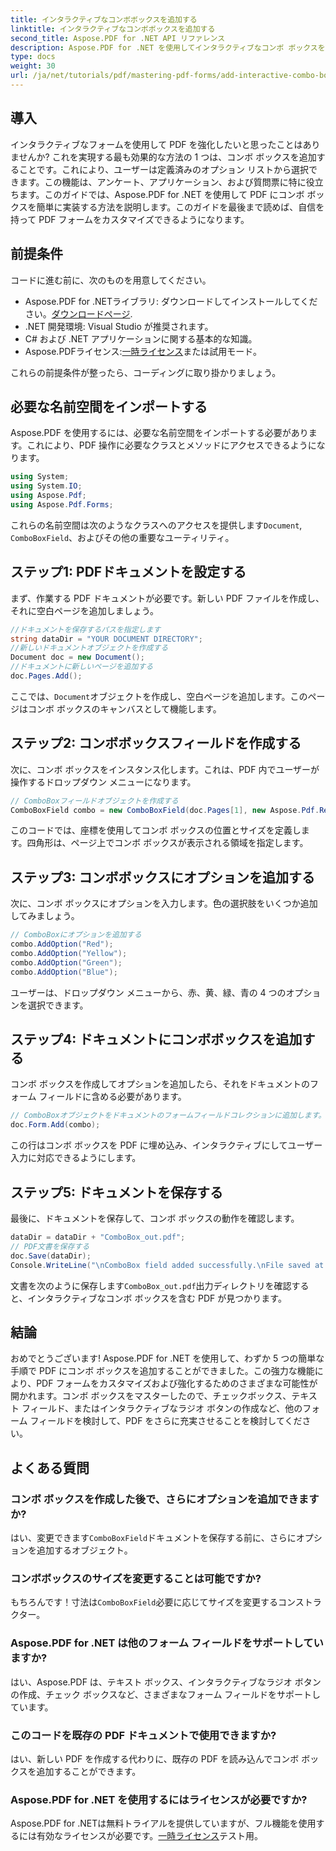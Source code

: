 ```yaml
---
title: インタラクティブなコンボボックスを追加する
linktitle: インタラクティブなコンボボックスを追加する
second_title: Aspose.PDF for .NET API リファレンス
description: Aspose.PDF for .NET を使用してインタラクティブなコンボ ボックスを追加し、PDF フォームを強化する方法を学びます。このステップ バイ ステップ ガイドでは、ドキュメントの設定から、ユーザー フレンドリなドロップダウン オプションを使用した PDF の保存まで、すべてを網羅しています。
type: docs
weight: 30
url: /ja/net/tutorials/pdf/mastering-pdf-forms/add-interactive-combo-boxes/
---
```

## 導入

インタラクティブなフォームを使用して PDF を強化したいと思ったことはありませんか? これを実現する最も効果的な方法の 1 つは、コンボ ボックスを追加することです。これにより、ユーザーは定義済みのオプション リストから選択できます。この機能は、アンケート、アプリケーション、および質問票に特に役立ちます。このガイドでは、Aspose.PDF for .NET を使用して PDF にコンボ ボックスを簡単に実装する方法を説明します。このガイドを最後まで読めば、自信を持って PDF フォームをカスタマイズできるようになります。

## 前提条件

コードに進む前に、次のものを用意してください。

-  Aspose.PDF for .NETライブラリ: ダウンロードしてインストールしてください。[ダウンロードページ](https://releases.aspose.com/pdf/net/).
- .NET 開発環境: Visual Studio が推奨されます。
- C# および .NET アプリケーションに関する基本的な知識。
-  Aspose.PDFライセンス:[一時ライセンス](https://purchase.aspose.com/temporary-license/)または試用モード。

これらの前提条件が整ったら、コーディングに取り掛かりましょう。

## 必要な名前空間をインポートする

Aspose.PDF を使用するには、必要な名前空間をインポートする必要があります。これにより、PDF 操作に必要なクラスとメソッドにアクセスできるようになります。

```csharp
using System;
using System.IO;
using Aspose.Pdf;
using Aspose.Pdf.Forms;
```

これらの名前空間は次のようなクラスへのアクセスを提供します`Document`, `ComboBoxField`、およびその他の重要なユーティリティ。

## ステップ1: PDFドキュメントを設定する

まず、作業する PDF ドキュメントが必要です。新しい PDF ファイルを作成し、それに空白ページを追加しましょう。

```csharp
//ドキュメントを保存するパスを指定します
string dataDir = "YOUR DOCUMENT DIRECTORY";
//新しいドキュメントオブジェクトを作成する
Document doc = new Document();
//ドキュメントに新しいページを追加する
doc.Pages.Add();
```

ここでは、`Document`オブジェクトを作成し、空白ページを追加します。このページはコンボ ボックスのキャンバスとして機能します。

## ステップ2: コンボボックスフィールドを作成する

次に、コンボ ボックスをインスタンス化します。これは、PDF 内でユーザーが操作するドロップダウン メニューになります。

```csharp
// ComboBoxフィールドオブジェクトを作成する
ComboBoxField combo = new ComboBoxField(doc.Pages[1], new Aspose.Pdf.Rectangle(100, 600, 150, 616));
```

このコードでは、座標を使用してコンボ ボックスの位置とサイズを定義します。四角形は、ページ上でコンボ ボックスが表示される領域を指定します。

## ステップ3: コンボボックスにオプションを追加する

次に、コンボ ボックスにオプションを入力します。色の選択肢をいくつか追加してみましょう。

```csharp
// ComboBoxにオプションを追加する
combo.AddOption("Red");
combo.AddOption("Yellow");
combo.AddOption("Green");
combo.AddOption("Blue");
```

ユーザーは、ドロップダウン メニューから、赤、黄、緑、青の 4 つのオプションを選択できます。

## ステップ4: ドキュメントにコンボボックスを追加する

コンボ ボックスを作成してオプションを追加したら、それをドキュメントのフォーム フィールドに含める必要があります。

```csharp
// ComboBoxオブジェクトをドキュメントのフォームフィールドコレクションに追加します。
doc.Form.Add(combo);
```

この行はコンボ ボックスを PDF に埋め込み、インタラクティブにしてユーザー入力に対応できるようにします。

## ステップ5: ドキュメントを保存する

最後に、ドキュメントを保存して、コンボ ボックスの動作を確認します。

```csharp
dataDir = dataDir + "ComboBox_out.pdf";
// PDF文書を保存する
doc.Save(dataDir);
Console.WriteLine("\nComboBox field added successfully.\nFile saved at " + dataDir);
```

文書を次のように保存します`ComboBox_out.pdf`出力ディレクトリを確認すると、インタラクティブなコンボ ボックスを含む PDF が見つかります。

## 結論

おめでとうございます! Aspose.PDF for .NET を使用して、わずか 5 つの簡単な手順で PDF にコンボ ボックスを追加することができました。この強力な機能により、PDF フォームをカスタマイズおよび強化するためのさまざまな可能性が開かれます。コンボ ボックスをマスターしたので、チェックボックス、テキスト フィールド、またはインタラクティブなラジオ ボタンの作成など、他のフォーム フィールドを検討して、PDF をさらに充実させることを検討してください。

## よくある質問

### コンボ ボックスを作成した後で、さらにオプションを追加できますか?
はい、変更できます`ComboBoxField`ドキュメントを保存する前に、さらにオプションを追加するオブジェクト。

### コンボボックスのサイズを変更することは可能ですか?
もちろんです！寸法は`ComboBoxField`必要に応じてサイズを変更するコンストラクター。

### Aspose.PDF for .NET は他のフォーム フィールドをサポートしていますか?
はい、Aspose.PDF は、テキスト ボックス、インタラクティブなラジオ ボタンの作成、チェック ボックスなど、さまざまなフォーム フィールドをサポートしています。

### このコードを既存の PDF ドキュメントで使用できますか?
はい、新しい PDF を作成する代わりに、既存の PDF を読み込んでコンボ ボックスを追加することができます。

### Aspose.PDF for .NET を使用するにはライセンスが必要ですか?
Aspose.PDF for .NETは無料トライアルを提供していますが、フル機能を使用するには有効なライセンスが必要です。[一時ライセンス](https://purchase.aspose.com/temporary-license/)テスト用。